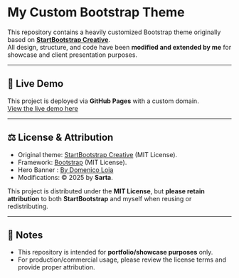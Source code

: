 # My Custom Bootstrap Theme

This repository contains a heavily customized Bootstrap theme originally based on **[StartBootstrap Creative](https://startbootstrap.com/theme/creative)**.  
All design, structure, and code have been **modified and extended by me** for showcase and client presentation purposes.

---

## 🚀 Live Demo
This project is deployed via **GitHub Pages** with a custom domain.  
[View the live demo here](https://sarta.click)

---

## ⚖️ License & Attribution
- Original theme: [StartBootstrap Creative](https://startbootstrap.com/theme/creative) (MIT License).
- Framework: [Bootstrap](https://getbootstrap.com/) (MIT License).
- Hero Banner : [By Domenico Loia](https://unsplash.com/photos/black-tablet-computer-rPkgcGHfDUo) 
- Modifications: © 2025 by **Sarta**.

This project is distributed under the **MIT License**, but **please retain attribution** to both **StartBootstrap** and myself when reusing or redistributing.

---

## 📌 Notes
- This repository is intended for **portfolio/showcase purposes** only.
- For production/commercial usage, please review the license terms and provide proper attribution.
